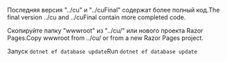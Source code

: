 <span data-ttu-id="a709c-101">Последняя версия "../cu" и "../cuFinal" содержат более полный код.</span><span class="sxs-lookup"><span data-stu-id="a709c-101">The final version ../cu and ../cuFinal contain more completed code.</span></span>

<span data-ttu-id="a709c-102">Скопируйте папку "wwwroot" из "../cu/" или нового проекта Razor Pages.</span><span class="sxs-lookup"><span data-stu-id="a709c-102">Copy wwwroot from ../cu/ or from a new Razor Pages project.</span></span>

<span data-ttu-id="a709c-103">Запуск `dotnet ef database update`</span><span class="sxs-lookup"><span data-stu-id="a709c-103">Run `dotnet ef database update`</span></span>
